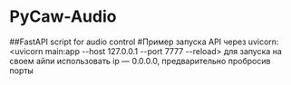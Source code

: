 # PyCaw-Audio
##FastAPI script for audio control
#Пример запуска API через uvicorn:
<uvicorn main:app --host 127.0.0.1 --port 7777 --reload>
для запуска на своем айпи использовать ip — 0.0.0.0, предварительно пробросив порты
